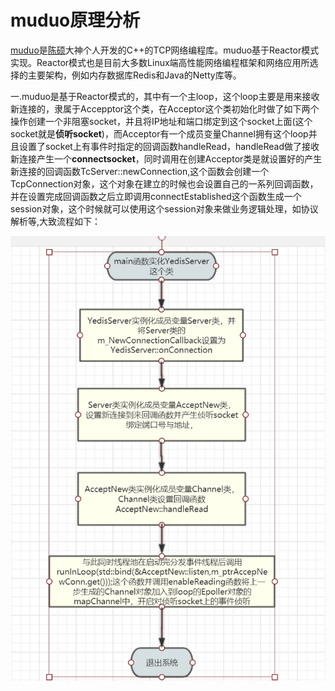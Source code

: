 # muduo原理分析

[muduo](https://link.zhihu.com/?target=https%3A//github.com/chenshuo/muduo)是[陈硕](https://link.zhihu.com/?target=http%3A//chenshuo.com/)大神个人开发的C++的TCP网络编程库。muduo基于Reactor模式实现。Reactor模式也是目前大多数Linux端高性能网络编程框架和网络应用所选择的主要架构，例如内存数据库Redis和Java的Netty库等。



一.muduo是基于Reactor模式的，其中有一个主loop，这个loop主要是用来接收新连接的，隶属于Accepptor这个类，在Acceptor这个类初始化时做了如下两个操作创建一个非阻塞socket，并且将IP地址和端口绑定到这个socket上面(这个socket就是**侦听socket**)，而Acceptor有一个成员变量Channel拥有这个loop并且设置了socket上有事件时指定的回调函数handleRead，handleRead做了接收新连接产生一个**connectsocket**，同时调用在创建Acceptor类是就设置好的产生新连接的回调函数TcServer::newConnection,这个函数会创建一个TcpConnection对象，这个对象在建立的时候也会设置自己的一系列回调函数，并在设置完成回调函数之后立即调用connectEstablished这个函数生成一个session对象，这个时候就可以使用这个session对象来做业务逻辑处理，如协议解析等,大致流程如下：

![](.\AcceptNew说明.png)